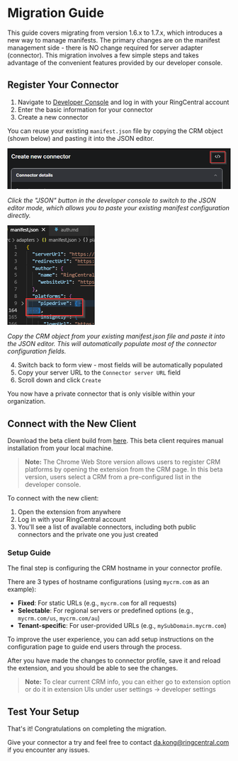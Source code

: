 # Migration Guide

This guide covers migrating from version 1.6.x to 1.7.x, which introduces a new way to manage manifests. The primary changes are on the manifest management side - there is NO change required for server adapter (connector). This migration involves a few simple steps and takes advantage of the convenient features provided by our developer console.

## Register Your Connector

1. Navigate to [Developer Console](https://appconnect.labs.ringcentral.com/console) and log in with your RingCentral account
2. Enter the basic information for your connector
3. Create a new connector

You can reuse your existing `manifest.json` file by copying the CRM object (shown below) and pasting it into the JSON editor.

![click this button to switch to JSON editor](../img/developer-console-json-editor.png)

*Click the "JSON" button in the developer console to switch to the JSON editor mode, which allows you to paste your existing manifest configuration directly.*

![copy manifest JSON](../img/developer-console-manifest-json.png)

*Copy the CRM object from your existing manifest.json file and paste it into the JSON editor. This will automatically populate most of the connector configuration fields.*

4. Switch back to form view - most fields will be automatically populated
5. Copy your server URL to the `Connector server URL` field
6. Scroll down and click `Create`

You now have a private connector that is only visible within your organization.

## Connect with the New Client

Download the beta client build from [here](https://rc-unified-crm-extension-serverlessdeploymentbuck-kvb7fti23x1f.s3.us-east-1.amazonaws.com/dist.zip?X-Amz-Algorithm=AWS4-HMAC-SHA256&X-Amz-Content-Sha256=UNSIGNED-PAYLOAD&X-Amz-Credential=ASIAXUJPC3ZV3KKUYCQF%2F20250912%2Fus-east-1%2Fs3%2Faws4_request&X-Amz-Date=20250912T054720Z&X-Amz-Expires=300&X-Amz-Security-Token=IQoJb3JpZ2luX2VjEK7%2F%2F%2F%2F%2F%2F%2F%2F%2F%2FwEaCXVzLWVhc3QtMSJGMEQCIHjdIMYQsz5gHuUCM2LbUhvdENSskHQIYwajGxCJTJMrAiB%2BvRcsRtNpjCro%2FSpxkT54uAAXh5oYOiZpNE8s9VFi%2FSqIAwgnEAAaDDUyNDYyMTYzNTE3OSIMUiUYUmcWKM0hNdydKuUCmpuxajve%2BUTYWJNB%2FsC%2BNyYqtjHF72HePkqV7xttxJeaRmXncE2%2FOJcVDPfNyRzX7sqG405eAgpPbJUlyP6XPhEl%2B4cix6ErMCOlj%2Fk5oNRQMbzpZ9Ld2a8JerI%2BxxkWJPhqUMMjrkLjrzxIlE3ARBgnqbNH4xf5ZdhMy1RzqtF14EIQ5HtFRXYZnK88%2FXMAU5S5X06aIibOoQk2%2BLoQQ1b%2B%2FC8yIPzbJ8BdHc93PzzztXhxcBWJFq8st2aSxsHJzQcIRAEh10huaPJ%2BoXulzZ%2Fe0z%2BSx39sAzV9HY6X0G%2Be%2FUItXdX6u7qNa4YqNblDe5lqhpRUHoPxttclmavUYKoaeAO9QjNGOw8%2FVKrcxKU8MC0TrIraXJKV7qo%2FkP%2FS%2FdP9U1ACBfcTERy9Dx113pCQniZm6Tw85w0g3O4EojLiJ3%2B92huhMx2eNC%2BY3ZUtnNb0fhyAuroNQIvYtwUQpEqKRQDBMPrljsYGOoUCxND9KmjGFFII4APlr%2FlFUcGTfKclsY4gMp4KK1yxJJWS3ckXH6o8Qw2zocL5ZJlcb%2FxQw8rvwkn6Gxfv3FXXPjuSpv1jguIYzd1l%2BB%2FOOZs1iq9JNknCl2hWGeatA0YhjGru%2F2E7OsPMv8cZIHGwd6yzVgvXcnaEWm%2F%2FOV0PIcG8m1WpspVloS4y8cOuKvVeeuJ1oVjsMCdw66gyd5UiYgXTW9QSLhFC5itDkHKX1IJZ9QRiR1ushADf79wRBYa1f4KmfOJFqlNvNLctrl4LvXYeXnqBo0nrSHuygjgZUvncedxY6ZqBjxl24STfw6QZuPCthmP66k104UQsZpcQ9ac2abOv&X-Amz-Signature=2e355a7ecd3a2b8a282185837fb246c6957d938c80382f1d6889a59ad9bb5823&X-Amz-SignedHeaders=host&response-content-disposition=inline). This beta client requires manual installation from your local machine.

> **Note:** The Chrome Web Store version allows users to register CRM platforms by opening the extension from the CRM page. In this beta version, users select a CRM from a pre-configured list in the developer console.

To connect with the new client:

1. Open the extension from anywhere
2. Log in with your RingCentral account
3. You'll see a list of available connectors, including both public connectors and the private one you just created

### Setup Guide

The final step is configuring the CRM hostname in your connector profile.

There are 3 types of hostname configurations (using `mycrm.com` as an example):

- **Fixed**: For static URLs (e.g., `mycrm.com` for all requests)
- **Selectable**: For regional servers or predefined options (e.g., `mycrm.com/us`, `mycrm.com/au`)
- **Tenant-specific**: For user-provided URLs (e.g., `mySubDomain.mycrm.com`)

To improve the user experience, you can add setup instructions on the configuration page to guide end users through the process.

After you have made the changes to connector profile, save it and reload the extension, and you should be able to see the changes.

> **Note:** To clear current CRM info, you can either go to extension option or do it in extension UIs under user settings -> developer settings

## Test Your Setup

That's it! Congratulations on completing the migration. 

Give your connector a try and feel free to contact da.kong@ringcentral.com if you encounter any issues.
